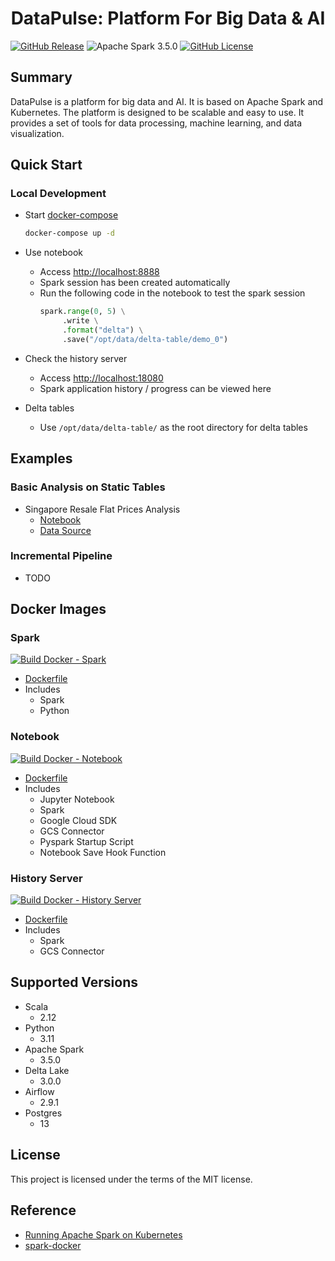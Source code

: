 <h1 align="center">DataPulse: Platform For Big Data & AI</h2>

[![GitHub Release](https://img.shields.io/github/v/release/xuwenyihust/DataPulse?include_prereleases&label=Release)](https://github.com/xuwenyihust/DataPulse/releases)
![Apache Spark 3.5.0](https://img.shields.io/badge/Apache%20Spark-3.5.0-brightgreen?logo=apachespark)
[![GitHub License](https://img.shields.io/github/license/xuwenyihust/Data-Platform?label=License)](https://github.com/xuwenyihust/Data-Platform/blob/main/LICENSE)


## Summary
DataPulse is a platform for big data and AI. It is based on Apache Spark and Kubernetes. The platform is designed to be scalable and easy to use. It provides a set of tools for data processing, machine learning, and data visualization.

## Quick Start
### Local Development
- Start [docker-compose](./docker-compose.yml)

  ```bash
  docker-compose up -d
  ```
- Use notebook
  - Access [http://localhost:8888](http://localhost:8888)
  - Spark session has been created automatically
  - Run the following code in the notebook to test the spark session
    ```python
    spark.range(0, 5) \
         .write \
         .format("delta") \
         .save("/opt/data/delta-table/demo_0")
    ```
- Check the history server
  - Access [http://localhost:18080](http://localhost:18080)
  - Spark application history / progress can be viewed here

- Delta tables
  - Use `/opt/data/delta-table/` as the root directory for delta tables

## Examples
### Basic Analysis on Static Tables 
- Singapore Resale Flat Prices Analysis
  - [Notebook](./examples/sg-resale-flat-prices/sg-resale-flat-prices-analysis.ipynb)
  - [Data Source](https://beta.data.gov.sg/datasets/d_8b84c4ee58e3cfc0ece0d773c8ca6abc/view)

### Incremental Pipeline
- TODO

## Docker Images
### Spark  
[![Build Docker - Spark](https://github.com/xuwenyihust/DataPulse/actions/workflows/build-docker-spark.yml/badge.svg)](https://github.com/xuwenyihust/DataPulse/actions/workflows/build-docker-spark.yml)

  - [Dockerfile](./docker/spark/Dockerfile) 
  - Includes
    - Spark
    - Python

### Notebook
[![Build Docker - Notebook](https://github.com/xuwenyihust/DataPulse/actions/workflows/build-docker-notebook.yml/badge.svg)](https://github.com/xuwenyihust/DataPulse/actions/workflows/build-docker-notebook.yml)

  - [Dockerfile](./docker/notebook/Dockerfile)
  - Includes
    - Jupyter Notebook
    - Spark
    - Google Cloud SDK
    - GCS Connector
    - Pyspark Startup Script
    - Notebook Save Hook Function

### History Server  
[![Build Docker - History Server](https://github.com/xuwenyihust/DataPulse/actions/workflows/build-docker-history-server.yml/badge.svg)](https://github.com/xuwenyihust/DataPulse/actions/workflows/build-docker-history-server.yml)

  - [Dockerfile](./docker/history-server/Dockerfile) 
  - Includes
    - Spark
    - GCS Connector

## Supported Versions
- Scala
  - 2.12
- Python
  - 3.11
- Apache Spark 
  - 3.5.0
- Delta Lake
  - 3.0.0
- Airflow
  - 2.9.1
- Postgres
  - 13

## License
This project is licensed under the terms of the MIT license.

## Reference
- [Running Apache Spark on Kubernetes](https://medium.com/empathyco/running-apache-spark-on-kubernetes-2e64c73d0bb2)
- [spark-docker](https://github.com/apache/spark-docker)